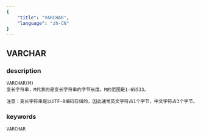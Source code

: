 ```yaml
---
{
    "title": "VARCHAR",
    "language": "zh-CN"
}
---
```


<!-- 
Licensed to the Apache Software Foundation (ASF) under one
or more contributor license agreements.  See the NOTICE file
distributed with this work for additional information
regarding copyright ownership.  The ASF licenses this file
to you under the Apache License, Version 2.0 (the
"License"); you may not use this file except in compliance
with the License.  You may obtain a copy of the License at

  http://www.apache.org/licenses/LICENSE-2.0

Unless required by applicable law or agreed to in writing,
software distributed under the License is distributed on an
"AS IS" BASIS, WITHOUT WARRANTIES OR CONDITIONS OF ANY
KIND, either express or implied.  See the License for the
specific language governing permissions and limitations
under the License.
-->

## VARCHAR
### description
    VARCHAR(M)
    变长字符串，M代表的是变长字符串的字节长度。M的范围是1-65533。
    
    注意：变长字符串是以UTF-8编码存储的，因此通常英文字符占1个字节，中文字符占3个字节。

### keywords

    VARCHAR

